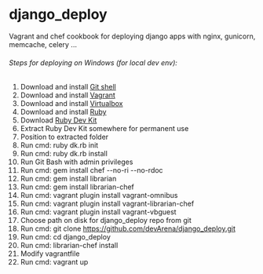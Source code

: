 django_deploy
=============
Vagrant and chef cookbook for deploying django apps with nginx, gunicorn, memcache, celery ...

###### Steps for deploying on Windows (for local dev env):

1. Download and install [Git shell](git-scm.com/download/win)
2. Download and install [Vagrant](www.vagrantup.com/downloads.html)
3. Download and install [Virtualbox](https://www.virtualbox.org/wiki/Download_Old_Builds_4_3)
4. Download and install [Ruby](http://dl.bintray.com/oneclick/rubyinstaller/rubyinstaller-1.9.3-p545.exe?direct)
5. Download [Ruby Dev Kit](https://github.com/downloads/oneclick/rubyinstaller/DevKit-tdm-32-4.5.2-20111229-1559-sfx.exe)
6. Extract Ruby Dev Kit somewhere for permanent use
7. Position to extracted folder
8. Run cmd: ruby dk.rb init
9. Run cmd: ruby dk.rb install
10. Run Git Bash with admin privileges
11. Run cmd: gem install chef --no-ri --no-rdoc
12. Run cmd: gem install librarian
13. Run cmd: gem install librarian-chef
14. Run cmd: vagrant plugin install vagrant-omnibus
15. Run cmd: vagrant plugin install vagrant-librarian-chef
16. Run cmd: vagrant plugin install vagrant-vbguest
17. Choose path on disk for django_deploy repo from git
18. Run cmd: git clone https://github.com/devArena/django_deploy.git
19. Run cmd: cd django_deploy
20. Run cmd: librarian-chef install
21. Modify vagrantfile
22. Run cmd: vagrant up
